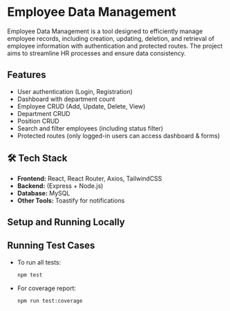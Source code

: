 # Employee Data Management

Employee Data Management is a tool designed to efficiently manage employee records, including creation, updating, deletion, and retrieval of employee information with authentication and protected routes. The project aims to streamline HR processes and ensure data consistency.


## Features
- User authentication (Login, Registration)
- Dashboard with department count
- Employee CRUD (Add, Update, Delete, View)
- Department CRUD
- Position CRUD
- Search and filter employees (including status filter)
- Protected routes (only logged-in users can access dashboard & forms)


## 🛠️ Tech Stack
- **Frontend:** React, React Router, Axios, TailwindCSS
- **Backend:** (Express + Node.js)  
- **Database:** MySQL
- **Other Tools:** Toastify for notifications

## Setup and Running Locally



## Running Test Cases

- To run all tests:
  ```bash
  npm test
  ```
- For coverage report:
  ```bash
  npm run test:coverage
  ```


